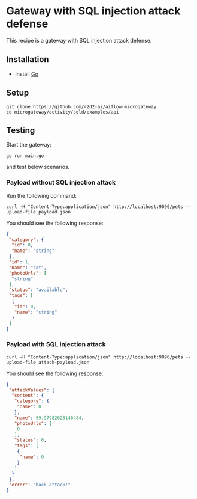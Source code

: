 # Gateway with SQL injection attack defense
This recipe is a gateway with SQL injection attack defense.

## Installation
* Install [Go](https://golang.org/)

## Setup
```
git clone https://github.com/r2d2-ai/aiflow-microgateway
cd microgateway/activity/sqld/examples/api
```

## Testing
Start the gateway:
```
go run main.go
```
and test below scenarios.

### Payload without SQL injection attack
Run the following command:
```
curl -H "Content-Type:application/json" http://localhost:9096/pets --upload-file payload.json
```

You should see the following response:
```json
{
 "category": {
  "id": 0,
  "name": "string"
 },
 "id": 1,
 "name": "cat",
 "photoUrls": [
  "string"
 ],
 "status": "available",
 "tags": [
  {
   "id": 0,
   "name": "string"
  }
 ]
}
```

### Payload with SQL injection attack
```
curl -H "Content-Type:application/json" http://localhost:9096/pets --upload-file attack-payload.json
```

You should see the following response:
```json
{
 "attackValues": {
  "content": {
   "category": {
    "name": 0
   },
   "name": 99.97982025146484,
   "photoUrls": [
    0
   ],
   "status": 0,
   "tags": [
    {
     "name": 0
    }
   ]
  }
 },
 "error": "hack attack!"
}
```
